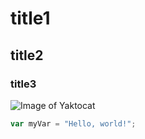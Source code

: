 # title1
## title2
### title3
![Image of Yaktocat](https://octodex.github.com/images/yaktocat.png)
``` javascript
var myVar = "Hello, world!";
```
